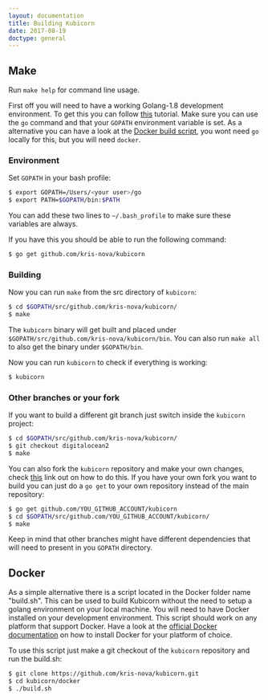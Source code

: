 ```yaml
---
layout: documentation
title: Building Kubicorn
date: 2017-08-19
doctype: general
---
```


## Make

Run `make help` for command line usage.

First off you will need to have a working Golang-1.8 development environment. To get this you can follow [this](https://golang.org/doc/install) tutorial.
Make sure you can use the `go` command and that your `GOPATH` environment variable is set.
As a alternative you can have a look at the [Docker build script](#docker), you wont need `go` locally for this, but you will need `docker`.    

### Environment

Set `GOPATH` in your bash profile:
```bash
$ export GOPATH=/Users/<your user>/go
$ export PATH=$GOPATH/bin:$PATH
```
You can add these two lines to `~/.bash_profile` to make sure these variables are always.

If you have this you should be able to run the following command:

```bash
$ go get github.com/kris-nova/kubicorn
```

### Building
Now you can run `make` from the src directory of `kubicorn`:

```bash
$ cd $GOPATH/src/github.com/kris-nova/kubicorn/
$ make
```
The `kubicorn` binary will get built and placed under `$GOPATH/src/github.com/kris-nova/kubicorn/bin`. You can also run `make all` to also get the binary under `$GOPATH/bin`. 

Now you can run `kubicorn` to check if everything is working:

```bash
$ kubicorn
```

### Other branches or your fork
If you want to build a different git branch just switch inside the `kubicorn` project:
```bash
$ cd $GOPATH/src/github.com/kris-nova/kubicorn/
$ git checkout digitalocean2
$ make
```

You can also fork the `kubicorn` repository and make your own changes, check [this](https://help.github.com/articles/fork-a-repo/) link out on how to do this.
If you have your own fork you want to build you can just do a `go get` to your own repository instead of the main repository:

```bash
$ go get github.com/YOU_GITHUB_ACCOUNT/kubicorn
$ cd $GOPATH/src/github.com/YOU_GITHUB_ACCOUNT/kubicorn/
$ make
```

Keep in mind that other branches might have different dependencies that will need to present in you `GOPATH` directory.

## Docker

As a simple alternative there is a script located in the Docker folder name "build.sh". 
This can be used to build Kubicorn without the need to setup a golang environment on your local machine.
You will need to have Docker installed on your development environment.
This script should work on any platform that support Docker.
Have a look at the [official Docker documentation](https://docs.docker.com/engine/installation/.) on how to install Docker for your platform of choice.

To use this script just make a git checkout of the `kubicorn` repository and run the build.sh:
```bash
$ git clone https://github.com/kris-nova/kubicorn.git
$ cd kubicorn/docker
$ ./build.sh 
```